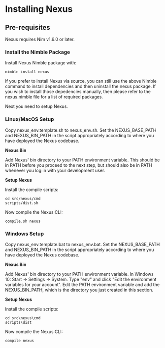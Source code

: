 # Installing Nexus

## Pre-requisites

Nexus requires Nim v1.6.0 or later.


### Install the Nimble Package

Install Nexus Nimble package with:

```
nimble install nexus
```

If you prefer to install Nexus via source, you can still use the above Nimble
command to install dependencies and then uninstall the nexus package. If you
wish to install those depedencies manually, then please refer to the
nexus.nimble file for a list of required packages.

Next you need to setup Nexus.


### Linux/MacOS Setup

Copy nexus_env.template.sh to nexus_env.sh. Set the NEXUS_BASE_PATH and
NEXUS_BIN_PATH in the script appropriately according to where you have deployed
the Nexus codebase.


**Nexus Bin**

Add Nexus' bin directory to your PATH environment variable. This should be in
PATH before you proceed to the next step, but should also be in PATH whenever
you log in with your development user.


**Setup Nexus**

Install the compile scripts:

```
cd src/nexus/cmd
scripts/dist.sh
```

Now compile the Nexus CLI:

```
compile.sh nexus
```


### Windows Setup

Copy nexus_env.template.bat to nexus_env.bat. Set the NEXUS_BASE_PATH and
NEXUS_BIN_PATH in the script appropriately according to where you have deployed
the Nexus codebase.


**Nexus Bin**

Add Nexus' bin directory to your PATH environment variable. In Windows 10:
Start -> Settings -> System. Type "env" and click "Edit the environment
variables for your account". Edit the PATH environment variable and add the
NEXUS_BIN_PATH, which is the directory you just created in this section.


**Setup Nexus**

Install the compile scripts:

```
cd src\nexus\cmd
scripts\dist
```

Now compile the Nexus CLI:

```
compile nexus
```


